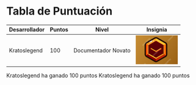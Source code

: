 # Tabla de Puntuación

| Desarrollador      | Puntos  | Nivel               | Insignia                       |
|--------------------|---------|---------------------|--------------------------------|
| Kratoslegend        | 100     | Documentador Novato  | ![Insignia Novato](insignias/Insignia-Novato.png) |

Kratoslegend ha ganado 100 puntos
Kratoslegend ha ganado 100 puntos
